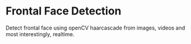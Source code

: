 # Frontal Face Detection
Detect frontal face using openCV haarcascade from images, videos and most interestingly, realtime.
